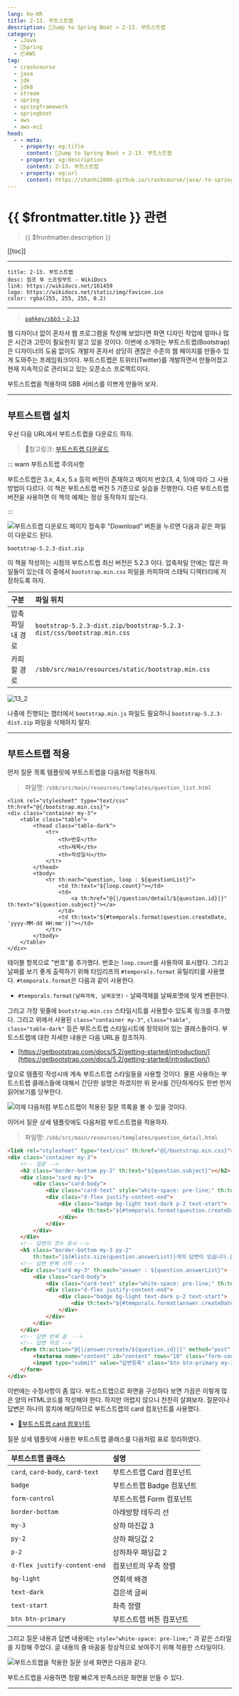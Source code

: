 ```yaml
---
lang: ko-KR
title: 2-13. 부트스트랩
description: 🍃Jump to Spring Boot > 2-13. 부트스트랩
category:
  - ☕️Java
  - 🍃Spring
  - 📦AWS
tag: 
  - crashcourse
  - java
  - jdk
  - jdk8
  - stream
  - spring
  - springframework
  - springboot
  - aws
  - aws-ec2
head:
  - - meta:
    - property: og:title
      content: 🍃Jump to Spring Boot > 2-13. 부트스트랩
    - property: og:description
      content: 2-13. 부트스트랩
    - property: og:url
      content: https://chanhi2000.github.io/crashcourse/java/-to-spring-boot/02M.html
---
```


# {{ $frontmatter.title }} 관련

> {{ $frontmatter.description }}

[[toc]]

---

```component VPCard
title: 2-13. 부트스트랩
desc: 점프 투 스프링부트 - WikiDocs
link: https://wikidocs.net/161459
logo: https://wikidocs.net/static/img/favicon.ico
color: rgba(255, 255, 255, 0.2)
```

---

> [<FontIcon icon="iconfont icon-github"/> `pahkey/sbb3` - <FontIcon icon="iconfont icon-folder"/> `2-13`](https://github.com/pahkey/sbb3/tree/2-13)

<VidStack src="youtube/ecR4jHAi-1I"/>

웹 디자이너 없이 혼자서 웹 프로그램을 작성해 보았다면 화면 디자인 작업에 얼마나 많은 시간과 고민이 필요한지 알고 있을 것이다. 이번에 소개하는 부트스트랩(Bootstrap)은 디자이너의 도움 없이도 개발자 혼자서 상당히 괜찮은 수준의 웹 페이지를 만들수 있게 도와주는 프레임워크이다. 부트스트랩은 트위터(Twitter)를 개발하면서 만들어졌고 현재 지속적으로 관리되고 있는 오픈소스 프로젝트이다.

부트스트랩을 적용하여 SBB 서비스를 이쁘게 만들어 보자.

---

## 부트스트랩 설치

우선 다음 URL에서 부트스트랩을 다운로드 하자.

> 📎참고링크: [부트스트랩 다운로드](https://getbootstrap.com/docs/5.2/getting-started/download)

::: warn 부트스트랩 주의사항

부트스트랩은 3.x, 4.x, 5.x 등의 버전이 존재하고 메이저 번호(3, 4, 5)에 따라 그 사용방법이 다르다. 이 책은 부트스트랩 버전 5 기준으로 실습을 진행한다. 다른 부트스트랩 버전을 사용하면 이 책의 예제는 정상 동작하지 않는다.

:::

![부트스트랩 다운로드 페이지 접속후 "Download" 버튼을 누르면 다음과 같은 파일이 다운로드 된다.](https://wikidocs.net/images/page/161459/C_2-13_1.png)

```
bootstrap-5.2.3-dist.zip
```

이 책을 작성하는 시점의 부트스트랩 최신 버전은 5.2.3 이다. 압축파일 안에는 많은 파일들이 있는데 이 중에서 <FontIcon icon="iconfont icon-folder"/>`bootstrap.min.css` 파일을 카피하여 스태틱 디렉터리에 저장하도록 하자.

| 구분 | 파일 위치 |
| :--- | :--- |
| 압축파일내 경로 | `bootstrap-5.2.3-dist.zip/bootstrap-5.2.3-dist/css/bootstrap.min.css` |
| 카피할 경로 | `/sbb/src/main/resources/static/bootstrap.min.css` |

![13_2](https://wikidocs.net/images/page/161459/C_2-13_2.png)

나중에 진행되는 챕터에서 <FontIcon icon="iconfont icon-nodeJS"/>`bootstrap.min.js` 파일도 필요하니 <FontIcon icon="iconfont icon-file"/>`bootstrap-5.2.3-dist.zip` 파일을 삭제하지 말자.

---

## 부트스트랩 적용

먼저 질문 목록 템플릿에 부트스트랩을 다음처럼 적용하자.

> 파일명: <FontIcon icon="iconfont icon-folder"/>`/sbb/src/main/resources/templates/`<FontIcon icon="iconfont icon-page"/>`question_list.html`

```html{1-4,6,12-13,17,21}
<link rel="stylesheet" type="text/css" th:href="@{/bootstrap.min.css}">
<div class="container my-3">
    <table class="table">
        <thead class="table-dark">
            <tr>
                <th>번호</th>
                <th>제목</th>
                <th>작성일시</th>
            </tr>
        </thead>
        <tbody>
            <tr th:each="question, loop : ${questionList}">
                <td th:text="${loop.count}"></td>
                <td>
                    <a th:href="@{|/question/detail/${question.id}|}" th:text="${question.subject}"></a>
                </td>
                <td th:text="${#temporals.format(question.createDate, 'yyyy-MM-dd HH:mm')}"></td>
            </tr>
        </tbody>
    </table>
</div>
```

테이블 항목으로 "번호"를 추가했다. 번호는 `loop.count`를 사용하여 표시했다. 그리고 날짜를 보기 좋게 출력하기 위해 타임리프의 `#temporals.format` 유틸리티를 사용했다. `#temporals.format`은 다음과 같이 사용한다.

- `#temporals.format(날짜객체, 날짜포맷)` - 날짜객체를 날짜포맷에 맞게 변환한다.

그리고 가장 윗줄에 <FontIcon icon="iconfont icon-css"/>`bootstrap.min.css` 스타일시트를 사용할수 있도록 링크를 추가했다. 그리고 위에서 사용된 `class="container my-3"`, `class="table"`, `class="table-dark"` 등은 부트스트랩 스타일시트에 정의되어 있는 클래스들이다. 부트스트랩에 대한 자세한 내용은 다음 URL을 참조하자.

- [https://getbootstrap.com/docs/5.2/getting-started/introduction/](https://getbootstrap.com/docs/5.2/getting-started/introduction/)

앞으로 템플릿 작성시에 계속 부트스트랩 스타일들을 사용할 것이다. 물론 사용하는 부트스트랩 클래스들에 대해서 간단한 설명은 하겠지만 위 문서를 간단하게라도 한번 먼저 읽어보기를 당부한다.

![이제 다음처럼 부트스트랩이 적용된 질문 목록을 볼 수 있을 것이다.](https://wikidocs.net/images/page/161459/O_2-13_3.png)

이어서 질문 상세 템플릿에도 다음처럼 부트스트랩을 적용하자.

> 파일명: <FontIcon icon="iconfont icon-folder"/>`/sbb/src/main/resources/templates/`<FontIcon icon="iconfont icon-page"/>`question_detail.html`

```html
<link rel="stylesheet" type="text/css" th:href="@{/bootstrap.min.css}">
<div class="container my-3">
    <!-- 질문 -->
    <h2 class="border-bottom py-2" th:text="${question.subject}"></h2>
    <div class="card my-3">
        <div class="card-body">
            <div class="card-text" style="white-space: pre-line;" th:text="${question.content}"></div>
            <div class="d-flex justify-content-end">
                <div class="badge bg-light text-dark p-2 text-start">
                    <div th:text="${#temporals.format(question.createDate, 'yyyy-MM-dd HH:mm')}"></div>
                </div>
            </div>
        </div>
    </div>
    <!-- 답변의 갯수 표시 -->
    <h5 class="border-bottom my-3 py-2" 
        th:text="|${#lists.size(question.answerList)}개의 답변이 있습니다.|"></h5>
    <!-- 답변 반복 시작 -->
    <div class="card my-3" th:each="answer : ${question.answerList}">
        <div class="card-body">
            <div class="card-text" style="white-space: pre-line;" th:text="${answer.content}"></div>
            <div class="d-flex justify-content-end">
                <div class="badge bg-light text-dark p-2 text-start">
                    <div th:text="${#temporals.format(answer.createDate, 'yyyy-MM-dd HH:mm')}"></div>
                </div>
            </div>
        </div>
    </div>
    <!-- 답변 반복 끝  -->
    <!-- 답변 작성 -->
    <form th:action="@{|/answer/create/${question.id}|}" method="post" class="my-3">
        <textarea name="content" id="content" rows="10" class="form-control"></textarea>
        <input type="submit" value="답변등록" class="btn btn-primary my-2">
    </form>
</div>
```

이번에는 수정사항이 좀 많다. 부트스트랩으로 화면을 구성하다 보면 가끔은 이렇게 많은 양의 HTML코드를 작성해야 한다. 하지만 어렵지 않으니 찬찬히 살펴보자. 질문이나 답변은 하나의 뭉치에 해당하므로 부트스트랩의 card 컴포넌트를 사용했다.

- [📎부트스트랩 card 컴포넌트](https://getbootstrap.com/docs/5.2/components/card)

질문 상세 템플릿에 사용한 부트스트랩 클래스를 다음처럼 표로 정리하였다.

| 부트스트랩 클래스 | 설명 |
| :--- | :--- |
| `card`, `card-body`, `card-text` | 부트스트랩 Card 컴포넌트 |
| `badge` | 부트스트랩 Badge 컴포넌트 |
| `form-control` | 부트스트랩 Form 컴포넌트 |
| `border-bottom` | 아래방향 테두리 선 |
| `my-3` | 상하 마진값 3 |
| `py-2` | 상하 패딩값 2 |
| `p-2` | 상하좌우 패딩값 2 |
| `d-flex justify-content-end` | 컴포넌트의 우측 정렬 |
| `bg-light` | 연회색 배경 |
| `text-dark` | 검은색 글씨 |
| `text-start` | 좌측 정렬 |
| `btn btn-primary` | 부트스트랩 버튼 컴포넌트 |

그리고 질문 내용과 답변 내용에는 `style="white-space: pre-line;"` 과 같은 스타일을 지정해 주었다. 글 내용의 줄 바꿈을 정상적으로 보여주기 위해 적용한 스타일이다.

![부트스트랩을 적용한 질문 상세 화면은 다음과 같다.](https://wikidocs.net/images/page/161459/O_2-13_4.png)

부트스트랩을 사용하면 정말 빠르게 만족스러운 화면을 만들 수 있다.

---

<TagLinks />